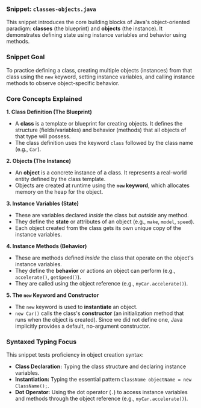### Snippet: `classes-objects.java`

This snippet introduces the core building blocks of Java's object-oriented paradigm: **classes** (the blueprint) and **objects** (the instance). It demonstrates defining state using instance variables and behavior using methods.

### Snippet Goal

To practice defining a class, creating multiple objects (instances) from that class using the `new` keyword, setting instance variables, and calling instance methods to observe object-specific behavior.

### Core Concepts Explained

**1. Class Definition (The Blueprint)**

* A **class** is a template or blueprint for creating objects. It defines the structure (fields/variables) and behavior (methods) that all objects of that type will possess.
* The class definition uses the keyword `class` followed by the class name (e.g., `Car`).

**2. Objects (The Instance)**

* An **object** is a concrete instance of a class. It represents a real-world entity defined by the class template.
* Objects are created at runtime using the **`new` keyword**, which allocates memory on the heap for the object.

**3. Instance Variables (State)**

* These are variables declared *inside* the class but *outside* any method.
* They define the **state** or attributes of an object (e.g., `make`, `model`, `speed`).
* Each object created from the class gets its own unique copy of the instance variables.

**4. Instance Methods (Behavior)**

* These are methods defined *inside* the class that operate on the object's instance variables.
* They define the **behavior** or actions an object can perform (e.g., `accelerate()`, `getSpeed()`).
* They are called using the object reference (e.g., `myCar.accelerate()`).

**5. The `new` Keyword and Constructor**

* The `new` keyword is used to **instantiate** an object.
* `new Car()` calls the class's **constructor** (an initialization method that runs when the object is created). Since we did not define one, Java implicitly provides a default, no-argument constructor.

### Syntaxed Typing Focus

This snippet tests proficiency in object creation syntax:

* **Class Declaration:** Typing the class structure and declaring instance variables.
* **Instantiation:** Typing the essential pattern `ClassName objectName = new ClassName();`.
* **Dot Operator:** Using the dot operator (`.`) to access instance variables and methods through the object reference (e.g., `myCar.accelerate()`).